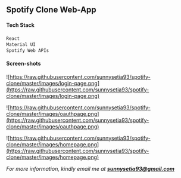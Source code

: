 ## Spotify Clone Web-App

#### Tech Stack
    React 
    Material UI
    Spotify Web APIs

#### Screen-shots

![https://raw.githubusercontent.com/sunnysetia93/spotify-clone/master/images/login-page.png](https://raw.githubusercontent.com/sunnysetia93/spotify-clone/master/images/login-page.png)

![https://raw.githubusercontent.com/sunnysetia93/spotify-clone/master/images/oauthpage.png](https://raw.githubusercontent.com/sunnysetia93/spotify-clone/master/images/oauthpage.png)

![https://raw.githubusercontent.com/sunnysetia93/spotify-clone/master/images/homepage.png](https://raw.githubusercontent.com/sunnysetia93/spotify-clone/master/images/homepage.png)

*For more information, kindly email me at **sunnysetia93@gmail.com***